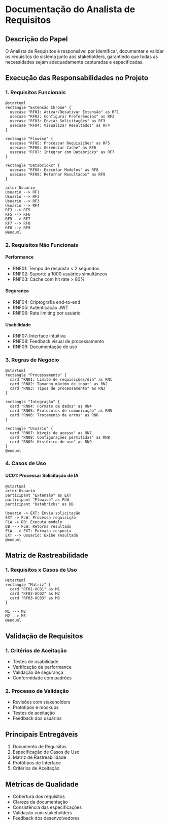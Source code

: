 # Documentação do Analista de Requisitos

## Descrição do Papel
O Analista de Requisitos é responsável por identificar, documentar e validar os requisitos do sistema junto aos stakeholders, garantindo que todas as necessidades sejam adequadamente capturadas e especificadas.

## Execução das Responsabilidades no Projeto

### 1. Requisitos Funcionais

```plantuml
@startuml
rectangle "Extensão Chrome" {
  usecase "RF01: Ativar/Desativar Extensão" as RF1
  usecase "RF02: Configurar Preferências" as RF2
  usecase "RF03: Enviar Solicitações" as RF3
  usecase "RF04: Visualizar Resultados" as RF4
}

rectangle "Flowise" {
  usecase "RF05: Processar Requisições" as RF5
  usecase "RF06: Gerenciar Cache" as RF6
  usecase "RF07: Integrar com Databricks" as RF7
}

rectangle "Databricks" {
  usecase "RF08: Executar Modelos" as RF8
  usecase "RF09: Retornar Resultados" as RF9
}

actor Usuario
Usuario --> RF1
Usuario --> RF2
Usuario --> RF3
Usuario --> RF4
RF3 --> RF5
RF5 --> RF6
RF5 --> RF7
RF7 --> RF8
RF8 --> RF9
@enduml
```

### 2. Requisitos Não Funcionais

#### Performance
- RNF01: Tempo de resposta < 2 segundos
- RNF02: Suporte a 1000 usuários simultâneos
- RNF03: Cache com hit rate > 80%

#### Segurança
- RNF04: Criptografia end-to-end
- RNF05: Autenticação JWT
- RNF06: Rate limiting por usuário

#### Usabilidade
- RNF07: Interface intuitiva
- RNF08: Feedback visual de processamento
- RNF09: Documentação de uso

### 3. Regras de Negócio

```plantuml
@startuml
rectangle "Processamento" {
  card "RN01: Limite de requisições/dia" as RN1
  card "RN02: Tamanho máximo de input" as RN2
  card "RN03: Tipos de processamento" as RN3
}

rectangle "Integração" {
  card "RN04: Formato de dados" as RN4
  card "RN05: Protocolos de comunicação" as RN5
  card "RN06: Tratamento de erros" as RN6
}

rectangle "Usuário" {
  card "RN07: Níveis de acesso" as RN7
  card "RN08: Configurações permitidas" as RN8
  card "RN09: Histórico de uso" as RN9
}
@enduml
```

### 4. Casos de Uso

#### UC01: Processar Solicitação de IA
```plantuml
@startuml
actor Usuario
participant "Extensão" as EXT
participant "Flowise" as FLW
participant "Databricks" as DB

Usuario -> EXT: Envia solicitação
EXT -> FLW: Processa requisição
FLW -> DB: Executa modelo
DB --> FLW: Retorna resultado
FLW --> EXT: Formata resposta
EXT --> Usuario: Exibe resultado
@enduml
```

## Matriz de Rastreabilidade

### 1. Requisitos x Casos de Uso
```plantuml
@startuml
rectangle "Matriz" {
  card "RF01-UC01" as M1
  card "RF02-UC02" as M2
  card "RF03-UC03" as M3
}

M1 --> M2
M2 --> M3
@enduml
```

## Validação de Requisitos

### 1. Critérios de Aceitação
- Testes de usabilidade
- Verificação de performance
- Validação de segurança
- Conformidade com padrões

### 2. Processo de Validação
- Revisões com stakeholders
- Protótipos e mockups
- Testes de aceitação
- Feedback dos usuários

## Principais Entregáveis
1. Documento de Requisitos
2. Especificação de Casos de Uso
3. Matriz de Rastreabilidade
4. Protótipos de Interface
5. Critérios de Aceitação

## Métricas de Qualidade
- Cobertura dos requisitos
- Clareza da documentação
- Consistência das especificações
- Validação com stakeholders
- Feedback dos desenvolvedores 